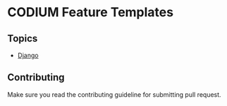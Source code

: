 # CODIUM Feature Templates
## Topics
- [Django](django)

## Contributing
Make sure you read the contributing guideline for submitting pull request.
